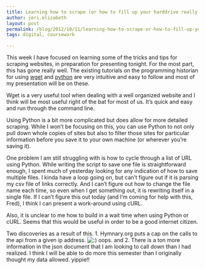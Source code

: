 ```yaml
---
title: Learning how to scrape (or how to fill up your harddrive really quickly)
author: jeri.elizabeth
layout: post
permalink: /blog/2012/10/11/learning-how-to-scrape-or-how-to-fill-up-your-harddrive-really-quickly/
tags: digital, coursework

---
```

This week I have focused on learning some of the tricks and tips for scraping websites, in preparation for presenting tonight. For the most part, this has gone really well. The existing tutorials on the programming historian for using [wget][1] and [python][2] are very intuitive and easy to follow and most of my presentation will be on these.

Wget is a very useful tool when dealing with a well organized website and I think will be most useful right of the bat for most of us. It&#8217;s quick and easy and run through the command line.

Using Python is a bit more complicated but does allow for more detailed scraping. While I won&#8217;t be focusing on this, you can use Python to not only pull down whole copies of sites but also to filter those sites for particular information before you save it to your own machine (or wherever you&#8217;re saving it).

One problem I am still struggling with is how to cycle through a list of URL using Python. While writing the script to save one file is straightforward enough, I spent much of yesterday looking for any indication of how to save multiple files. I kinda have a loop going on, but can&#8217;t figure out if it is parsing my csv file of links correctly. And I can&#8217;t figure out how to change the file name each time, so even when I get something out, it is rewriting itself in a single file. If I can&#8217;t figure this out today (and I&#8217;m coming for help with this, Fred), I think I can present a work-around using cURL.

Also, it is unclear to me how to build in a wait time when using Python or cURL. Seems that this would be useful in order to be a good internet citizen.

Two discoveries as a result of this. 1. Hymnary.org puts a cap on the calls to the api from a given ip address. <img src='http://jeriwieringa.com/wp-includes/images/smilies/icon_smile.gif' alt=':)' class='wp-smiley' /> oops. and 2. There is a ton more information in the json document that I am looking to call down than I had realized. I think I will be able to do more this semester than I originally thought my data allowed. yippie!!

 [1]: http://programminghistorian.org/lessons/automated-downloading-with-wget
 [2]: http://programminghistorian.org/lessons/working-with-files-and-web-pages